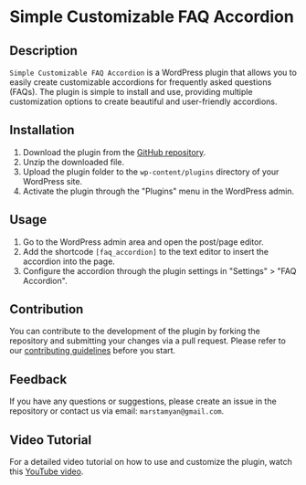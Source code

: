 # Simple Customizable FAQ Accordion

## Description
`Simple Customizable FAQ Accordion` is a WordPress plugin that allows you to easily create customizable accordions for frequently asked questions (FAQs). The plugin is simple to install and use, providing multiple customization options to create beautiful and user-friendly accordions.

## Installation
1. Download the plugin from the [GitHub repository](https://github.com/marstamyan/simple-customizable-faq-accordion).
2. Unzip the downloaded file.
3. Upload the plugin folder to the `wp-content/plugins` directory of your WordPress site.
4. Activate the plugin through the "Plugins" menu in the WordPress admin.

## Usage
1. Go to the WordPress admin area and open the post/page editor.
2. Add the shortcode `[faq_accordion]` to the text editor to insert the accordion into the page.
3. Configure the accordion through the plugin settings in "Settings" > "FAQ Accordion".

## Contribution
You can contribute to the development of the plugin by forking the repository and submitting your changes via a pull request. Please refer to our [contributing guidelines](CONTRIBUTING.md) before you start.

## Feedback
If you have any questions or suggestions, please create an issue in the repository or contact us via email: `marstamyan@gmail.com`.

## Video Tutorial
For a detailed video tutorial on how to use and customize the plugin, watch this [YouTube video](https://www.youtube.com/watch?v=Tiqec_swMGY).

